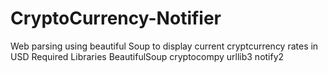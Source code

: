 # CryptoCurrency-Notifier
Web parsing using beautiful  Soup to display current cryptcurrency rates in USD
Required Libraries
BeautifulSoup
cryptocompy
urllib3
notify2
